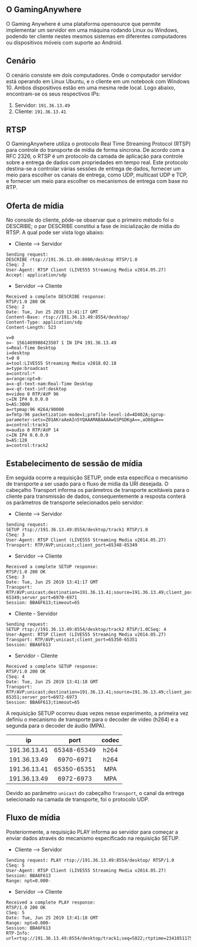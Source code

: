 ## O GamingAnywhere

O Gaming Anywhere é uma plataforma opensource que permite implementar um servidor em uma máquina rodando Linux ou Windows, podendo ter cliente nestes mesmos sistemas em diferentes computadores ou dispositivos móveis com suporte ao Android.

## Cenário

O cenário consiste em dois computadores. Onde o computador servidor está operando em Linux Ubuntu, e o cliente em um notebook com Windows 10. Ambos dispositivos estão em uma mesma rede local. Logo abaixo, encontram-se os seus respectivos IPs:

1. Servidor: ```191.36.13.49```
2. Cliente: ```191.36.13.41```


## RTSP

O GamingAnywhere utiliza o protocolo Real Time Streaming Protocol (RTSP) para controle do transporte de mídia de forma síncrona. De acordo com a RFC 2326, o RTSP é um protocolo da camada de aplicação para controle sobre a entrega de dados com propriedades em tempo real. Este protocolo destina-se a controlar várias sessões de entrega de dados, fornecer um meio para escolher os canais de entrega, como UDP, multicast UDP e TCP, e fornecer um meio para escolher os mecanismos de entrega com base no RTP.

## Oferta de mídia

No console do cliente, pôde-se observar que o primeiro método foi o DESCRIBE; o par DESCRIBE constitui a fase de inicialização de mídia do RTSP. A qual pode ser vista logo abaixo:

- Cliente --> Servidor

```
Sending request: 
DESCRIBE rtsp://191.36.13.49:8000/desktop RTSP/1.0
CSeq: 2
User-Agent: RTSP Client (LIVE555 Streaming Media v2014.05.27)
Accept: application/sdp
```

- Servidor --> Cliente

```
Received a complete DESCRIBE response:
RTSP/1.0 200 OK   
CSeq: 2                   
Date: Tue, Jun 25 2019 13:41:17 GMT                                                                                                   
Content-Base: rtsp://191.36.13.49:8554/desktop/   
Content-Type: application/sdp              
Content-Length: 523

v=0                          
o=- 1561469908423507 1 IN IP4 191.36.13.49
s=Real-Time Desktop
i=desktop
t=0 0
a=tool:LIVE555 Streaming Media v2018.02.18
a=type:broadcast
a=control:*  
a=range:npt=0-
a=x-qt-text-nam:Real-Time Desktop
a=x-qt-text-inf:desktop
m=video 0 RTP/AVP 96
c=IN IP4 0.0.0.0
b=AS:3000
a=rtpmap:96 H264/90000
a=fmtp:96 packetization-mode=1;profile-level-id=4D402A;sprop-parameter-sets=Z01AKraAeAIn5YQAAAMABAAAAwGSPGDKgA==,aO88gA==
a=control:track1
m=audio 0 RTP/AVP 14
c=IN IP4 0.0.0.0
b=AS:128
a=control:track2
```

## Estabelecimento de sessão de mídia

Em seguida ocorre a requisição SETUP, onde esta especifica o mecanismo de transporte a ser usado para o fluxo de mídia da URI desejada. O cabeçalho Transport informa os parâmetros de transporte aceitáveis para o cliente para transmissão de dados, consequentemente a resposta conterá os parâmetros de transporte selecionados pelo servidor:

- Cliente --> Servidor

```
Sending request: 
SETUP rtsp://191.36.13.49:8554/desktop/track1 RTSP/1.0
CSeq: 3
User-Agent: RTSP Client (LIVE555 Streaming Media v2014.05.27)
Transport: RTP/AVP;unicast;client_port=65348-65349 
```

- Servidor --> Cliente

```
Received a complete SETUP response:
RTSP/1.0 200 OK
CSeq: 3
Date: Tue, Jun 25 2019 13:41:17 GMT
Transport: RTP/AVP;unicast;destination=191.36.13.41;source=191.36.13.49;client_port=65348-65349;server_port=6970-6971
Session: BBA6F613;timeout=65
```

- Cliente - Servidor

```
Sending request:
SETUP rtsp://191.36.13.49:8554/desktop/track2 RTSP/1.0CSeq: 4
User-Agent: RTSP Client (LIVE555 Streaming Media v2014.05.27)
Transport: RTP/AVP;unicast;client_port=65350-65351
Session: BBA6F613                                                                                                                       
```

- Servidor - Cliente

```                                                                                                                                     
Received a complete SETUP response:
RTSP/1.0 200 OK
CSeq: 4
Date: Tue, Jun 25 2019 13:41:18 GMT
Transport: RTP/AVP;unicast;destination=191.36.13.41;source=191.36.13.49;client_port=65350-65351;server_port=6972-6973
Session: BBA6F613;timeout=65 
```

A requisição SETUP ocorreu duas vezes nesse experimento, a primeira vez definiu o mecanismo de transporte para o decoder de vídeo (h264) e a segunda para o decoder de áudio (MPA).

|      ip      |     port    | codec |
|:------------:|:-----------:|:-----:|
| 191.36.13.41 | 65348-65349 |  h264 |
| 191.36.13.49 | 6970-6971   |  h264 |
| 191.36.13.41 | 65350-65351 |  MPA  |
| 191.36.13.49 | 6972-6973   |  MPA  |

Devido ao parâmetro ```unicast``` do cabeçalho ```Transport```, o canal da entrega selecionado na camada de transporte, foi o protocolo UDP.

## Fluxo de mídia

Posteriormente, a requisição PLAY informa ao servidor para começar a enviar dados através do mecanismo especificado na requisição SETUP.

- Cliente --> Servidor

```
Sending request: PLAY rtsp://191.36.13.49:8554/desktop/ RTSP/1.0
CSeq: 5
User-Agent: RTSP Client (LIVE555 Streaming Media v2014.05.27)
Session: BBA6F613
Range: npt=0.000-
```

- Servidor --> Cliente

```
Received a complete PLAY response:
RTSP/1.0 200 OK
CSeq: 5
Date: Tue, Jun 25 2019 13:41:18 GMT
Range: npt=0.000-
Session: BBA6F613
RTP-Info: url=rtsp://191.36.13.49:8554/desktop/track1;seq=5822;rtptime=2341051175,url=rtsp://191.36.13.49:8554/desktop/track2;seq=45087;rtptime=2254534682
```

